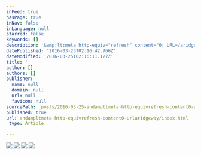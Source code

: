 ```yaml
---
inFeed: true
hasPage: true
inNav: false
inLanguage: null
starred: false
keywords: []
description: '&amp;lt;meta http-equiv="refresh" content="0; URL=/aridgeway1?_fb_noscript=1" /&amp;gt;&amp;lt;meta http-equiv="X-Frame-Options" content="DENY" /&amp;gt;'
datePublished: '2016-03-25T02:16:42.766Z'
dateModified: '2016-03-25T02:16:11.127Z'
title: ''
author: []
authors: []
publisher:
  name: null
  domain: null
  url: null
  favicon: null
sourcePath: _posts/2016-03-25-andampltmeta-http-equivrefresh-content0-urlaridgeway.md
published: true
url: andampltmeta-http-equivrefresh-content0-urlaridgeway/index.html
_type: Article

---
```

![](https://the-grid-user-content.s3-us-west-2.amazonaws.com/7c43798d-a21e-482f-9780-58c5244a14fa.jpg)
![](https://the-grid-user-content.s3-us-west-2.amazonaws.com/b1512d11-48b9-446f-84d9-3f8e1f354dc2.jpg)
![](https://the-grid-user-content.s3-us-west-2.amazonaws.com/5cf322b8-6b56-459d-a6e1-251d3955dfba.jpg)
![](https://the-grid-user-content.s3-us-west-2.amazonaws.com/91f73f37-df5c-4e1b-94af-c0f21610a751.jpg)